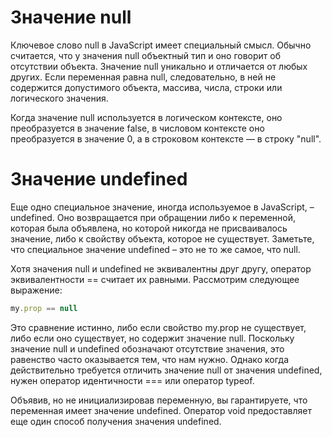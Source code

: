 # Значение null

Ключевое слово null в JavaScript имеет специальный смысл. Обычно считается, что у значения null объектный тип и оно говорит об отсутствии объекта. Значение null уникально и отличается от любых других. Если переменная равна null, следовательно, в ней не содержится допустимого объекта, массива, числа, строки или логического значения.

Когда значение null используется в логическом контексте, оно преобразуется в значение false, в числовом контексте оно преобразуется в значение 0, а в строковом контексте — в строку "null".

# Значение undefined

Еще одно специальное значение, иногда используемое в JavaScript, – undefined. Оно возвращается при обращении либо к переменной, которая была объявлена, но которой никогда не присваивалось значение, либо к свойству объекта, которое не существует. Заметьте, что специальное значение undefined – это не то же самое, что null.

Хотя значения null и undefined не эквивалентны друг другу, оператор эквивалентности == считает их равными. Рассмотрим следующее выражение:

```js
my.prop == null
```

Это сравнение истинно, либо если свойство my.prop не существует, либо если оно существует, но содержит значение null. Поскольку значение null и undefined обозначают отсутствие значения, это равенство часто оказывается тем, что нам нужно. Однако когда действительно требуется отличить значение null от значения undefined, нужен оператор идентичности === или оператор typeof.

Объявив, но не инициализировав переменную, вы гарантируете, что переменная имеет значение undefined. Оператор void предоставляет еще один способ получения значения undefined.

